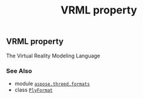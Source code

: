 ﻿---
title: VRML property
second_title: Aspose.3D for Python via .NET API References
description: 
type: docs
weight: 530
url: /aspose.threed.formats/plyformat/vrml/
is_root: false
---

## VRML property


The Virtual Reality Modeling Language

### See Also
* module [`aspose.threed.formats`](../../)
* class [`PlyFormat`](/3d/python-net/aspose.threed.formats/plyformat)
